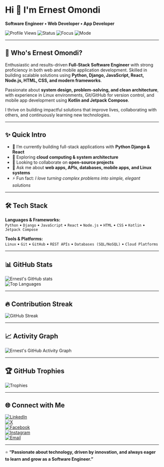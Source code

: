 # Hi 👋 I'm Ernest Omondi
**Software Engineer • Web Developer • App Developer**

![Profile Views](https://komarev.com/ghpvc/?username=Ernestomondi2006&color=green)
![Status](https://img.shields.io/badge/status-online-brightgreen)
![Focus](https://img.shields.io/badge/focus-System%20Development-orange)
![Mode](https://img.shields.io/badge/mode-Hacker-black)

---

## 🚀 Who's Ernest Omondi?
Enthusiastic and results-driven **Full-Stack Software Engineer** with strong proficiency in both web and mobile application development. Skilled in building scalable solutions using **Python, Django, JavaScript, React, Node.js, HTML, CSS, and modern frameworks**.  

Passionate about **system design, problem-solving, and clean architecture**, with experience in Linux environments, Git/GitHub for version control, and mobile app development using **Kotlin and Jetpack Compose**.  

I thrive on building impactful solutions that improve lives, collaborating with others, and continuously learning new technologies.

---

## ✨ Quick Intro
- 🔭 I’m currently building full-stack applications with **Python Django & React**  
- 🌱 Exploring **cloud computing & system architecture**  
- 🤝 Looking to collaborate on **open-source projects**  
- 💬 Ask me about **web apps, APIs, databases, mobile apps, and Linux systems**  
- ⚡ Fun fact: *I love turning complex problems into simple, elegant solutions*  

---

## 🛠 Tech Stack
**Languages & Frameworks:**  
`Python` • `Django` • `JavaScript` • `React` • `Node.js` • `HTML` • `CSS` • `Kotlin` • `Jetpack Compose`

**Tools & Platforms:**  
`Linux` • `Git` • `GitHub` • `REST APIs` • `Databases (SQL/NoSQL)` • `Cloud Platforms`

---

## 📊 GitHub Stats
![Ernest's GitHub stats](https://github-readme-stats.vercel.app/api?username=Ernestomondi2006&show_icons=true&theme=radical)  
![Top Languages](https://github-readme-stats.vercel.app/api/top-langs/?username=Ernestomondi2006&layout=compact&theme=radical)

---

## 🔥 Contribution Streak
![GitHub Streak](https://streak-stats.demolab.com?user=Ernestomondi2006&theme=radical&border_radius=10)

---

## 📈 Activity Graph
![Ernest's GitHub Activity Graph](https://github-readme-activity-graph.vercel.app/graph?username=Ernestomondi2006&theme=react-dark&hide_border=true)

---

## 🏆 GitHub Trophies
![Trophies](https://github-profile-trophy.vercel.app/?username=Ernestomondi2006&theme=radical&no-frame=false&no-bg=true&margin-w=15)

---

## 🌐 Connect with Me
[![LinkedIn](https://img.shields.io/badge/LinkedIn-0077B5?logo=linkedin&logoColor=white)](https://linkedin.com/in/ernest-omondi)  
[![X](https://img.shields.io/badge/X-000000?logo=x&logoColor=white)](https://x.com/ernestomondi)  
[![Facebook](https://img.shields.io/badge/Facebook-1877F2?logo=facebook&logoColor=white)](https://facebook.com/nestro-keyn.my)  
[![Instagram](https://img.shields.io/badge/Instagram-E4405F?logo=instagram&logoColor=white)](https://instagram.com/nestro_keyn)  
[![Email](https://img.shields.io/badge/Email-D14836?logo=gmail&logoColor=white)](mailto:ernestomondi2006@gmail.com)  

---

⭐ **“Passionate about technology, driven by innovation, and always eager to learn and grow as a Software Engineer.”**
